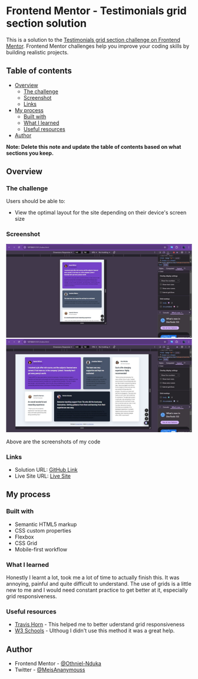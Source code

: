 # Frontend Mentor - Testimonials grid section solution

This is a solution to the [Testimonials grid section challenge on Frontend Mentor](https://www.frontendmentor.io/challenges/testimonials-grid-section-Nnw6J7Un7). Frontend Mentor challenges help you improve your coding skills by building realistic projects. 

## Table of contents

- [Overview](#overview)
  - [The challenge](#the-challenge)
  - [Screenshot](#screenshot)
  - [Links](#links)
- [My process](#my-process)
  - [Built with](#built-with)
  - [What I learned](#what-i-learned)
  - [Useful resources](#useful-resources)
- [Author](#author)

**Note: Delete this note and update the table of contents based on what sections you keep.**

## Overview

### The challenge

Users should be able to:

- View the optimal layout for the site depending on their device's screen size

### Screenshot

![](./Screenshots/Mobile_shot.jpg)
![](./Screenshots/PC_shot.jpg)

Above are the screenshots of my code

### Links

- Solution URL: [GitHub Link]()
- Live Site URL: [Live Site](https://grid-section-testimonials.vercel.app/)

## My process

### Built with

- Semantic HTML5 markup
- CSS custom properties
- Flexbox
- CSS Grid
- Mobile-first workflow


### What I learned

Honestly I learnt a lot, took me a lot of time to actually finish this. It was annoying, painful and quite difficult to understand. The use of grids is a little new to me and I would need constant practice to get better at it, especially grid responsiveness.


### Useful resources

- [Travis Horn](https://travishorn.com/responsive-grid-in-2-minutes-with-css-grid-layout-4842a41420fe) - This helped me to better uderstand grid responsiveness
- [W3 Schools](https://www.w3schools.com/Css/css_rwd_grid.asp) - Ulthoug I didn't use this method it was a great help.


## Author


- Frontend Mentor - [@Othniel-Nduka](https://www.frontendmentor.io/profile/yourusername)
- Twitter - [@MeisAnanymouss](https://x.com/MeisAnanymouss)

